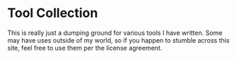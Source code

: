 # Tool Collection

This is really just a dumping ground for various tools I have written. Some may have uses outside of my world, so if you happen to stumble across this site, feel free to use them per the license agreement.
